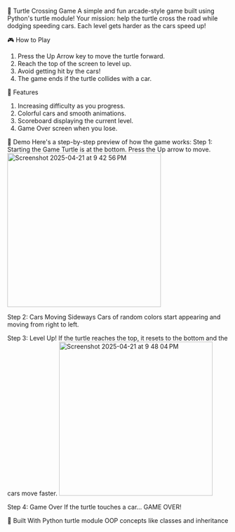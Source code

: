 🐢 Turtle Crossing Game
A simple and fun arcade-style game built using Python's turtle module!
Your mission: help the turtle cross the road while dodging speeding cars. Each level gets harder as the cars speed up!

🎮 How to Play
  1. Press the Up Arrow key to move the turtle forward.
  2. Reach the top of the screen to level up.
  3. Avoid getting hit by the cars!
  4. The game ends if the turtle collides with a car.

🚀 Features
  1. Increasing difficulty as you progress.
  2. Colorful cars and smooth animations.
  3. Scoreboard displaying the current level.
  4. Game Over screen when you lose.

📸 Demo
Here's a step-by-step preview of how the game works:
  Step 1: Starting the Game
    Turtle is at the bottom. Press the Up arrow to move.   
    <img width="350" alt="Screenshot 2025-04-21 at 9 42 56 PM" src="https://github.com/user-attachments/assets/20a4dc7c-f5e5-488e-9536-3d8e8b6e3267" />

  Step 2: Cars Moving Sideways
    Cars of random colors start appearing and moving from right to left.
    
  Step 3: Level Up!
    If the turtle reaches the top, it resets to the bottom and the cars move faster.
    <img width="350" alt="Screenshot 2025-04-21 at 9 48 04 PM" src="https://github.com/user-attachments/assets/2b4128d9-7aad-4cb3-b385-5121ce671f00" />
    
  Step 4: Game Over
    If the turtle touches a car... GAME OVER!
   

🧠 Built With
  Python turtle module
  OOP concepts like classes and inheritance
